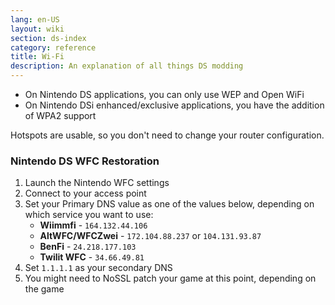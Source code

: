 ```yaml
---
lang: en-US
layout: wiki
section: ds-index
category: reference
title: Wi-Fi
description: An explanation of all things DS modding
---
```


- On Nintendo DS applications, you can only use WEP and Open WiFi
- On Nintendo DSi enhanced/exclusive applications, you have the addition of WPA2 support

Hotspots are usable, so you don't need to change your router configuration.

### Nintendo DS WFC Restoration

1. Launch the Nintendo WFC settings
1. Connect to your access point
1. Set your Primary DNS value as one of the values below, depending on which service you want to use:
   - **Wiimmfi** - `164.132.44.106`
   - **AltWFC/WFCZwei** - `172.104.88.237` or `104.131.93.87`
   - **BenFi** - `24.218.177.103`
   - **Twilit WFC** - `34.66.49.81`
1. Set `1.1.1.1` as your secondary DNS
1. You might need to NoSSL patch your game at this point, depending on the game
